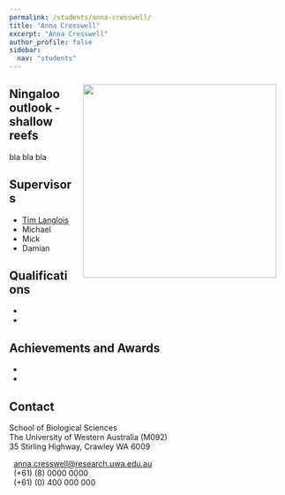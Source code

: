 ```yaml
---
permalink: /students/anna-cresswell/
title: "Anna Cresswell"
excerpt: "Anna Cresswell"
author_profile: false
sidebar:
  nav: "students"
---
```

<img class="philprofile" src='/images/Anna_L.jpg' align='right' width="350" hspace="20" vspace="10">

## Ningaloo outlook - shallow reefs
bla bla bla

## Supervisors
- [Tim Langlois](https://uwamegfisheries.github.io/academics/tim-langlois/ "Tim Langlois")
- Michael
- Mick
- Damian

## Qualifications
-
-

## Achievements and Awards
-
-

## Contact
<p class="address"><i class="far fa-building"></i> School of Biological Sciences<br>
The University of Western Australia (M092)<br>
35 Stirling Highway, Crawley WA 6009</p>

<p class="phoneemail"><i class="far fa-envelope-open"></i>&nbsp;&nbsp;<a href="mailto:anna.cresswell@research.uwa.edu.au">anna.cresswell@research.uwa.edu.au</a><br>
<i class="fas fa-phone"></i>&nbsp;&nbsp;(+61) (8) 0000 0000<br>
<i class="fas fa-mobile-alt"></i>&nbsp;&nbsp;(+61) (0) 400 000 000<br>
